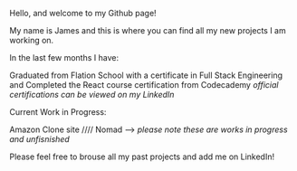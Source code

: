 Hello, and welcome to my Github page!

My name is James and this is where you can find all my new projects I am working on.

In the last few months I have:

Graduated from Flation School with a certificate in Full Stack Engineering and
Completed the React course certification from Codecademy
*official certifications can be viewed on my LinkedIn*

Current Work in Progress:

Amazon Clone site ////
Nomad -->
*please note these are works in progress and unfisnished*

Please feel free to brouse all my past projects and add me on LinkedIn!
